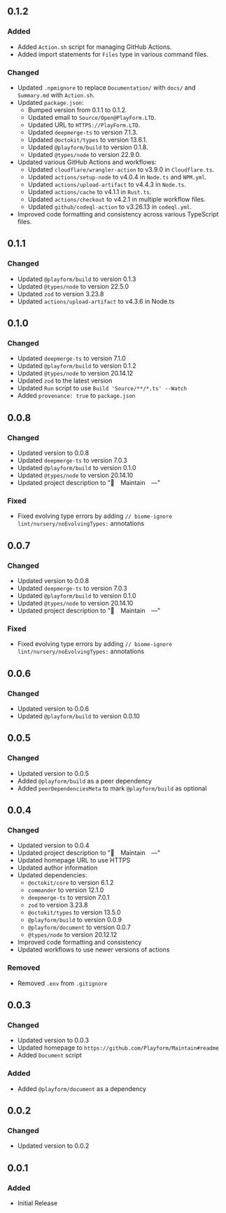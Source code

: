 ## 0.1.2

### Added

-   Added `Action.sh` script for managing GitHub Actions.
-   Added import statements for `Files` type in various command files.

### Changed

-   Updated `.npmignore` to replace `Documentation/` with `docs/` and
    `Summary.md` with `Action.sh`.
-   Updated `package.json`:
    -   Bumped version from 0.1.1 to 0.1.2.
    -   Updated email to `Source/Open@PlayForm.LTD`.
    -   Updated URL to `HTTPS://PlayForm.LTD`.
    -   Updated `deepmerge-ts` to version 7.1.3.
    -   Updated `@octokit/types` to version 13.6.1.
    -   Updated `@playform/build` to version 0.1.8.
    -   Updated `@types/node` to version 22.9.0.
-   Updated various GitHub Actions and workflows:
    -   Updated `cloudflare/wrangler-action` to v3.9.0 in `Cloudflare.ts`.
    -   Updated `actions/setup-node` to v4.0.4 in `Node.ts` and `NPM.yml`.
    -   Updated `actions/upload-artifact` to v4.4.3 in `Node.ts`.
    -   Updated `actions/cache` to v4.1.1 in `Rust.ts`.
    -   Updated `actions/checkout` to v4.2.1 in multiple workflow files.
    -   Updated `github/codeql-action` to v3.26.13 in `codeql.yml`.
-   Improved code formatting and consistency across various TypeScript files.

## 0.1.1

### Changed

-   Updated `@playform/build` to version 0.1.3
-   Updated `@types/node` to version 22.5.0
-   Updated `zod` to version 3.23.8
-   Updated `actions/upload-artifact` to v4.3.6 in Node.ts

## 0.1.0

### Changed

-   Updated `deepmerge-ts` to version 7.1.0
-   Updated `@playform/build` to version 0.1.2
-   Updated `@types/node` to version 20.14.12
-   Updated `zod` to the latest version
-   Updated `Run` script to use `Build 'Source/**/*.ts' --Watch`
-   Added `provenance: true` to `package.json`

## 0.0.8

### Changed

-   Updated version to 0.0.8
-   Updated `deepmerge-ts` to version 7.0.3
-   Updated `@playform/build` to version 0.1.0
-   Updated `@types/node` to version 20.14.10
-   Updated project description to "🔧 Maintain —"

### Fixed

-   Fixed evolving type errors by adding
    `// biome-ignore lint/nursery/noEvolvingTypes:` annotations

## 0.0.7

### Changed

-   Updated version to 0.0.8
-   Updated `deepmerge-ts` to version 7.0.3
-   Updated `@playform/build` to version 0.1.0
-   Updated `@types/node` to version 20.14.10
-   Updated project description to "🔧 Maintain —"

### Fixed

-   Fixed evolving type errors by adding
    `// biome-ignore lint/nursery/noEvolvingTypes:` annotations

## 0.0.6

### Changed

-   Updated version to 0.0.6
-   Updated `@playform/build` to version 0.0.10

## 0.0.5

### Changed

-   Updated version to 0.0.5
-   Added `@playform/build` as a peer dependency
-   Added `peerDependenciesMeta` to mark `@playform/build` as optional

## 0.0.4

### Changed

-   Updated version to 0.0.4
-   Updated project description to "🔧 Maintain —"
-   Updated homepage URL to use HTTPS
-   Updated author information
-   Updated dependencies:
    -   `@octokit/core` to version 6.1.2
    -   `commander` to version 12.1.0
    -   `deepmerge-ts` to version 7.0.1
    -   `zod` to version 3.23.8
    -   `@octokit/types` to version 13.5.0
    -   `@playform/build` to version 0.0.9
    -   `@playform/document` to version 0.0.7
    -   `@types/node` to version 20.12.12
-   Improved code formatting and consistency
-   Updated workflows to use newer versions of actions

### Removed

-   Removed `.env` from `.gitignore`

## 0.0.3

### Changed

-   Updated version to 0.0.3
-   Updated homepage to `https://github.com/Playform/Maintain#readme`
-   Added `Document` script

### Added

-   Added `@playform/document` as a dependency

## 0.0.2

### Changed

-   Updated version to 0.0.2

## 0.0.1

### Added

-   Initial Release
